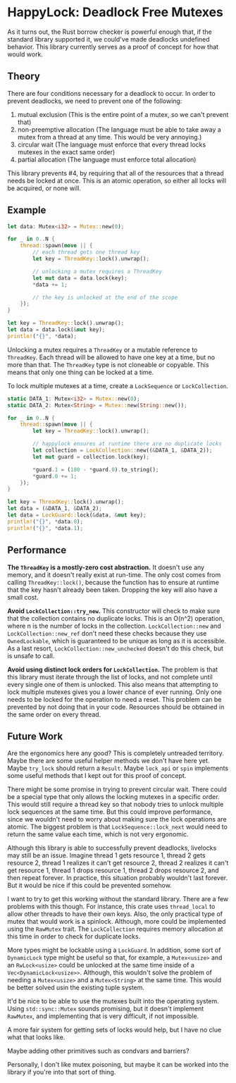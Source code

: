 # HappyLock: Deadlock Free Mutexes

As it turns out, the Rust borrow checker is powerful enough that, if the
standard library supported it, we could've made deadlocks undefined behavior.
This library currently serves as a proof of concept for how that would work.

## Theory

There are four conditions necessary for a deadlock to occur. In order to
prevent deadlocks, we need to prevent one of the following:

1. mutual exclusion (This is the entire point of a mutex, so we can't prevent that)
2. non-preemptive allocation (The language must be able to take away a mutex from a thread at any time. This would be very annoying.)
3. circular wait (The language must enforce that every thread locks mutexes in the exact same order)
4. partial allocation (The language must enforce total allocation)

This library prevents #4, by requiring that all of the resources that a thread needs be locked at once. This is an atomic operation, so either all locks will be acquired, or none will.

## Example

```rust
let data: Mutex<i32> = Mutex::new(0);

for _ in 0..N {
	thread::spawn(move || {
		// each thread gets one thread key
		let key = ThreadKey::lock().unwrap();

		// unlocking a mutex requires a ThreadKey
		let mut data = data.lock(key);
		*data += 1;

		// the key is unlocked at the end of the scope
	});
}

let key = ThreadKey::lock().unwrap();
let data = data.lock(&mut key);
println!("{}", *data);
```

Unlocking a mutex requires a `ThreadKey` or a mutable reference to `ThreadKey`. Each thread will be allowed to have one key at a time, but no more than that. The `ThreadKey` type is not cloneable or copyable. This means that only one thing can be locked at a time.

To lock multiple mutexes at a time, create a `LockSequence` or `LockCollection`.

```rust
static DATA_1: Mutex<i32> = Mutex::new(0);
static DATA_2: Mutex<String> = Mutex::new(String::new());

for _ in 0..N {
	thread::spawn(move || {
		let key = ThreadKey::lock().unwrap();

		// happylock ensures at runtime there are no duplicate locks
		let collection = LockCollection::new((&DATA_1, &DATA_2));
		let mut guard = collection.lock(key);

		*guard.1 = (100 - *guard.0).to_string();
		*guard.0 += 1;
	});
}

let key = ThreadKey::lock().unwrap();
let data = (&DATA_1, &DATA_2);
let data = LockGuard::lock(&data, &mut key);
println!("{}", *data.0);
println!("{}", *data.1);
```

## Performance

**The `ThreadKey` is a mostly-zero cost abstraction.** It doesn't use any memory, and it doesn't really exist at run-time. The only cost comes from calling `ThreadKey::lock()`, because the function has to ensure at runtime that the key hasn't already been taken. Dropping the key will also have a small cost.

**Avoid `LockCollection::try_new`.** This constructor will check to make sure that the collection contains no duplicate locks. This is an O(n^2) operation, where n is the number of locks in the collection. `LockCollection::new` and `LockCollection::new_ref` don't need these checks because they use `OwnedLockable`, which is guaranteed to be unique as long as it is accessible. As a last resort, `LockCollection::new_unchecked` doesn't do this check, but is unsafe to call.

**Avoid using distinct lock orders for `LockCollection`.** The problem is that this library must iterate through the list of locks, and not complete until every single one of them is unlocked. This also means that attempting to lock multiple mutexes gives you a lower chance of ever running. Only one needs to be locked for the operation to need a reset. This problem can be prevented by not doing that in your code. Resources should be obtained in the same order on every thread.

## Future Work

Are the ergonomics here any good? This is completely untreaded territory. Maybe there are some useful helper methods we don't have here yet. Maybe `try_lock` should return a `Result`. Maybe `lock_api` or `spin` implements some useful methods that I kept out for this proof of concept.

There might be some promise in trying to prevent circular wait. There could be a special type that only allows the locking mutexes in a specific order. This would still require a thread key so that nobody tries to unlock multiple lock sequences at the same time. But this could improve performance, since we wouldn't need to worry about making sure the lock operations are atomic. The biggest problem is that `LockSequence::lock_next` would need to return the same value each time, which is not very ergonomic.

Although this library is able to successfully prevent deadlocks, livelocks may still be an issue. Imagine thread 1 gets resource 1, thread 2 gets resource 2, thread 1 realizes it can't get resource 2, thread 2 realizes it can't get resource 1, thread 1 drops resource 1, thread 2 drops resource 2, and then repeat forever. In practice, this situation probably wouldn't last forever. But it would be nice if this could be prevented somehow.

I want to try to get this working without the standard library. There are a few problems with this though. For instance, this crate uses `thread_local` to allow other threads to have their own keys. Also, the only practical type of mutex that would work is a spinlock. Although, more could be implemented using the `RawMutex` trait. The `LockCollection` requires memory allocation at this time in order to check for duplicate locks.

More types might be lockable using a `LockGuard`. In addition, some sort of `DynamicLock` type might be useful so that, for example, a `Mutex<usize>` and an `RwLock<usize>` could be unlocked at the same time inside of a `Vec<DynamicLock<usize>>`. Although, this wouldn't solve the problem of needing a `Mutex<usize>` and a `Mutex<String>` at the same time. This would be better solved usin the existing tuple system.

It'd be nice to be able to use the mutexes built into the operating system. Using `std::sync::Mutex` sounds promising, but it doesn't implement `RawMutex`, and implementing that is very difficult, if not impossible.

A more fair system for getting sets of locks would help, but I have no clue what that looks like.

Maybe adding other primitives such as condvars and barriers?

Personally, I don't like mutex poisoning, but maybe it can be worked into the library if you're into that sort of thing.
